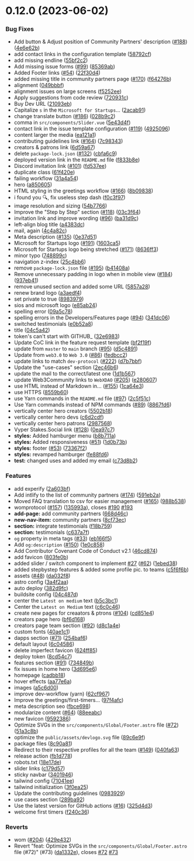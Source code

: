 # 0.12.0 (2023-06-02)


### Bug Fixes

* Add button & Adjust position of Community Partners' description ([#188](https://github.com/dev-protocol/devprotocol.xyz/issues/188)) ([4e6e62b](https://github.com/dev-protocol/devprotocol.xyz/commit/4e6e62b51f69d5b7ad50dfdb35d5879669429da7))
* add contact links in the configuration template ([58792cf](https://github.com/dev-protocol/devprotocol.xyz/commit/58792cf4f0388a1d19d46c0490b8b0cf99773627))
* add missing endline ([55bf2c2](https://github.com/dev-protocol/devprotocol.xyz/commit/55bf2c24bb3561fa89942ce84fa6102f21b45086))
* Add missing issue forms ([#99](https://github.com/dev-protocol/devprotocol.xyz/issues/99)) ([85369ab](https://github.com/dev-protocol/devprotocol.xyz/commit/85369ab96a05f90c298468cc96a8e0c1e17d0d4f))
* Added Footer links ([#54](https://github.com/dev-protocol/devprotocol.xyz/issues/54)) ([22f30d4](https://github.com/dev-protocol/devprotocol.xyz/commit/22f30d44b08d059559954b752642669f779dfdcc))
* added missing title in community partners page ([#170](https://github.com/dev-protocol/devprotocol.xyz/issues/170)) ([f64276b](https://github.com/dev-protocol/devprotocol.xyz/commit/f64276bb0ed3cb4a76893bea6a122e431ae6c3bc))
* alignment ([049bbbf](https://github.com/dev-protocol/devprotocol.xyz/commit/049bbbf2895273ffab518a3f521b1fbaaf175d22))
* alignment issues on large screens ([f5252ee](https://github.com/dev-protocol/devprotocol.xyz/commit/f5252ee92e2f255808b2e49617dcb2b33c1d465c))
* Apply suggestions from code review ([720931c](https://github.com/dev-protocol/devprotocol.xyz/commit/720931ca6cf476e2faed53c8618e664ea1769647))
* Buy Dev URL ([21093eb](https://github.com/dev-protocol/devprotocol.xyz/commit/21093eb764c0f49cadb4d620702f3e2a6b8c0b7a))
* Capitalize `s` in the `Microsoft for Startups`... ([2acab91](https://github.com/dev-protocol/devprotocol.xyz/commit/2acab910d4b77c94e57f3ebdfe80b55effb44b25))
* change translate button ([#186](https://github.com/dev-protocol/devprotocol.xyz/issues/186)) ([028b9c2](https://github.com/dev-protocol/devprotocol.xyz/commit/028b9c2c6cb0808e7b3fbba9a2d6ada87f2538b4))
* comma in `src/components/Slider.vue` ([5e43d4f](https://github.com/dev-protocol/devprotocol.xyz/commit/5e43d4f3013639bd4841b5fafd50f1e4bd965086))
* contact link in the issue template configuration ([#119](https://github.com/dev-protocol/devprotocol.xyz/issues/119)) ([4925096](https://github.com/dev-protocol/devprotocol.xyz/commit/4925096519ec7a24114f2951731eaf79367a3f36))
* content larger the media ([ea121a1](https://github.com/dev-protocol/devprotocol.xyz/commit/ea121a1beb6f496c6dd260040a76c1dbdc230511))
* contributing guidelines link ([#164](https://github.com/dev-protocol/devprotocol.xyz/issues/164)) ([7c98343](https://github.com/dev-protocol/devprotocol.xyz/commit/7c9834327279b5a0daee1eefd01c3102c8cb01b7))
* creators & patrons link ([6d59a67](https://github.com/dev-protocol/devprotocol.xyz/commit/6d59a673ff018bf65255adb32f1f25312ef5f5e7))
* delete `package-lock.json` ([#132](https://github.com/dev-protocol/devprotocol.xyz/issues/132)) ([cbfa6c9](https://github.com/dev-protocol/devprotocol.xyz/commit/cbfa6c96ecce9c8808cb0a76d091acc216ae9659))
* deployed version link in the `README.md` file ([f833b8e](https://github.com/dev-protocol/devprotocol.xyz/commit/f833b8e6b8a8a90597fda290c7c1c244ab9f1d07))
* Discord invitation link ([#101](https://github.com/dev-protocol/devprotocol.xyz/issues/101)) ([fd537ee](https://github.com/dev-protocol/devprotocol.xyz/commit/fd537ee56c28300f2431f28aa791755cff2e7b19))
* duplicate class ([61f420e](https://github.com/dev-protocol/devprotocol.xyz/commit/61f420e4648aa7227fd270a36f737ad1fc64c1cc))
* failing workflow ([31a4a54](https://github.com/dev-protocol/devprotocol.xyz/commit/31a4a54e78c93bec8623a0044fe8cc83d53e11a9))
* hero ([a850605](https://github.com/dev-protocol/devprotocol.xyz/commit/a850605aa331b24db85000d628365e09c38d1907))
* HTML styling in the greetings workflow ([#166](https://github.com/dev-protocol/devprotocol.xyz/issues/166)) ([8b09838](https://github.com/dev-protocol/devprotocol.xyz/commit/8b098387922e51ab9833d7b08db57d30403f00c9))
* i found you 🔍, fix useless step dash ([f0c3f97](https://github.com/dev-protocol/devprotocol.xyz/commit/f0c3f97cc344e51bb3dcff84133a05b658c31fd4))
* image resolution and sizing ([54b7766](https://github.com/dev-protocol/devprotocol.xyz/commit/54b7766fe3b7c0194808e236f350005bf5f68a24))
* Improve the "Step by Step" section ([#118](https://github.com/dev-protocol/devprotocol.xyz/issues/118)) ([03c3f64](https://github.com/dev-protocol/devprotocol.xyz/commit/03c3f646b908d3a1fb9b9a39c8f676c3030bc3cd))
* invitation link and improve wording ([#96](https://github.com/dev-protocol/devprotocol.xyz/issues/96)) ([ba31d9c](https://github.com/dev-protocol/devprotocol.xyz/commit/ba31d9c7e6e0330e29f1245ca09b56b61a850910))
* left-align blog title ([a4383dc](https://github.com/dev-protocol/devprotocol.xyz/commit/a4383dc425727bbf7ba1b9e5783b57c96ef08586))
* mail, again ([4c4a82c](https://github.com/dev-protocol/devprotocol.xyz/commit/4c4a82cd4b0d043ae7102d2f993516e272722fce))
* Meta description ([#135](https://github.com/dev-protocol/devprotocol.xyz/issues/135)) ([0e37d51](https://github.com/dev-protocol/devprotocol.xyz/commit/0e37d51663b4b05858c8aa014ee2d85fab4b5a92))
* Microsoft for Startups logo ([#191](https://github.com/dev-protocol/devprotocol.xyz/issues/191)) ([1603ca5](https://github.com/dev-protocol/devprotocol.xyz/commit/1603ca5b1bbb4ee97aa13001804da3603bed72b2))
* Microsoft for Startups logo being stretched ([#171](https://github.com/dev-protocol/devprotocol.xyz/issues/171)) ([8636ff3](https://github.com/dev-protocol/devprotocol.xyz/commit/8636ff33adf413569d120ccc8045b919bd15a4ab))
* minor typo ([748899c](https://github.com/dev-protocol/devprotocol.xyz/commit/748899cd5c12fbc0d01e29b6c292c3d81555bec6))
* navigation z-index ([25c4bb6](https://github.com/dev-protocol/devprotocol.xyz/commit/25c4bb6737bf3711c83c73e111bfcd321e8a4ae3))
* remove `package-lock.json` file ([#195](https://github.com/dev-protocol/devprotocol.xyz/issues/195)) ([b41408a](https://github.com/dev-protocol/devprotocol.xyz/commit/b41408aedbc865b36a7698a65b3e135a657312f4))
* Remove unnecessary padding in logo when in mobile view ([#184](https://github.com/dev-protocol/devprotocol.xyz/issues/184)) ([937eb41](https://github.com/dev-protocol/devprotocol.xyz/commit/937eb414a7866ddd033e605ac2d3fd472b13bf0f))
* remove unused section and added some URL ([5857a28](https://github.com/dev-protocol/devprotocol.xyz/commit/5857a284371ebf744ff9afaacad528aefa6929c0))
* renew brand logo ([a3aedf4](https://github.com/dev-protocol/devprotocol.xyz/commit/a3aedf409edc114ad4827ebd3f85eac33364467e))
* set private to true ([8983979](https://github.com/dev-protocol/devprotocol.xyz/commit/89839796c3254479b0d6d01632c3dff3ee13aedb))
* sios and microsoft logo ([e85ab24](https://github.com/dev-protocol/devprotocol.xyz/commit/e85ab24e0c4f2953fa03009cfef87f3062859f59))
* spelling error ([09a5c78](https://github.com/dev-protocol/devprotocol.xyz/commit/09a5c787b9591d7f2725a0e8c3c19b302cc3cd50))
* spelling errors in the Developers/Features page ([#94](https://github.com/dev-protocol/devprotocol.xyz/issues/94)) ([341dc06](https://github.com/dev-protocol/devprotocol.xyz/commit/341dc0622c78d1c7f6f609b7656da43803040ae5))
* switched testimonials ([e0b52a8](https://github.com/dev-protocol/devprotocol.xyz/commit/e0b52a84e687b0b72be221e1731eb46f6169470e))
* title ([04c5a42](https://github.com/dev-protocol/devprotocol.xyz/commit/04c5a4275307f67cfa69ae020b21220cc94a0a19))
* token's can't start with GITHUB_ ([32e6983](https://github.com/dev-protocol/devprotocol.xyz/commit/32e6983634d6b3cd7968baf4b1b9870d54afdb51))
* Update CoC link in the feature request template ([bf2f19f](https://github.com/dev-protocol/devprotocol.xyz/commit/bf2f19f38fb64479bbcf882c87af7e4b891591e2))
* update from `master` to `main` branch ([#95](https://github.com/dev-protocol/devprotocol.xyz/issues/95)) ([d5c4891](https://github.com/dev-protocol/devprotocol.xyz/commit/d5c4891a7f9f308690458f69422fcfc10b44c97e))
* Update from `web3.0` to `Web 3.0` ([#86](https://github.com/dev-protocol/devprotocol.xyz/issues/86)) ([fedbcc2](https://github.com/dev-protocol/devprotocol.xyz/commit/fedbcc2c1bc756b4129efd99e5fd880d6e2c6475))
* update links to match `dev-protocol` ([#222](https://github.com/dev-protocol/devprotocol.xyz/issues/222)) ([d7b7bbf](https://github.com/dev-protocol/devprotocol.xyz/commit/d7b7bbf2204981d1cb99946e0f52047bacc54f76))
* Update the "use-cases" section ([2ec46b6](https://github.com/dev-protocol/devprotocol.xyz/commit/2ec46b64bf38949b4c31b9ee690e4a9647029901))
* update the mail to the correct/latest one ([1d1b567](https://github.com/dev-protocol/devprotocol.xyz/commit/1d1b5672ab81ba9f46253ae11e67636abfd192d9))
* update Web3Community links to `WebXDAO` ([#205](https://github.com/dev-protocol/devprotocol.xyz/issues/205)) ([e280607](https://github.com/dev-protocol/devprotocol.xyz/commit/e280607455f605b995595925e39c5eb99581d8fe))
* use HTML instead of Markdown in... ([#155](https://github.com/dev-protocol/devprotocol.xyz/issues/155)) ([1ca64e3](https://github.com/dev-protocol/devprotocol.xyz/commit/1ca64e30dbf04be21abb12316b8f00085fbd2f6f))
* use HTTPS ([8559b60](https://github.com/dev-protocol/devprotocol.xyz/commit/8559b600fa55bec63a85a60e505e4d04f1b8e7ed))
* use Yarn commands in the `README.md` file ([#97](https://github.com/dev-protocol/devprotocol.xyz/issues/97)) ([2c5f51c](https://github.com/dev-protocol/devprotocol.xyz/commit/2c5f51c757607b1032ade8cc20f64d37a244d32c))
* Use Yarn commands instead of NPM commands ([#89](https://github.com/dev-protocol/devprotocol.xyz/issues/89)) ([8867fd6](https://github.com/dev-protocol/devprotocol.xyz/commit/8867fd64924f1adbca07864db12e27231c00ad76))
* vertically center hero creators ([5502b18](https://github.com/dev-protocol/devprotocol.xyz/commit/5502b18e76fddf7ba522b2da24b4ce4f9391ba6e))
* vertically center hero devs ([c6d2cdf](https://github.com/dev-protocol/devprotocol.xyz/commit/c6d2cdf0b9bb5ca881ca674dbe28b482b0f9b400))
* vertically center hero patrons ([2987568](https://github.com/dev-protocol/devprotocol.xyz/commit/298756809bf1f4545d36effaf1b39fde9199ff52))
* Vyper Stakes.Social link ([#128](https://github.com/dev-protocol/devprotocol.xyz/issues/128)) ([0ea97c7](https://github.com/dev-protocol/devprotocol.xyz/commit/0ea97c7d0fca31b53213cc651e8d8496c2fbffe7))
* **styles:** Added hamburger menu ([b8b711a](https://github.com/dev-protocol/devprotocol.xyz/commit/b8b711a7856b9faf29193042af304795bd356048))
* **styles:** Added responsiveness ([#51](https://github.com/dev-protocol/devprotocol.xyz/issues/51)) ([1d0b73b](https://github.com/dev-protocol/devprotocol.xyz/commit/1d0b73be27668980ba14cab5969c2f191c345d20))
* **styles:** footer ([#53](https://github.com/dev-protocol/devprotocol.xyz/issues/53)) ([73367f2](https://github.com/dev-protocol/devprotocol.xyz/commit/73367f26e016d2876438593312da8fb8581e383e))
* **styles:** revamped hamburger ([fe88fd6](https://github.com/dev-protocol/devprotocol.xyz/commit/fe88fd6eeb7dfec4e79d92d3132f3848ccce36e7))
* **test:** changed uses and added my email ([c73d8b2](https://github.com/dev-protocol/devprotocol.xyz/commit/c73d8b2ceba9b9125c1542f6b9f7d865b5163111))


### Features

* add experify ([2a603bf](https://github.com/dev-protocol/devprotocol.xyz/commit/2a603bff3e08c0c763bf4bf33db6f01654d65fe5))
* Add intlify to the list of community partners ([#174](https://github.com/dev-protocol/devprotocol.xyz/issues/174)) ([591eb2a](https://github.com/dev-protocol/devprotocol.xyz/commit/591eb2a3fbc3190920cd79aaa0d4566e424374fb))
* Moved FAQ translation to csv for easier management ([#165](https://github.com/dev-protocol/devprotocol.xyz/issues/165)) ([988b538](https://github.com/dev-protocol/devprotocol.xyz/commit/988b5383ec91df38a50ba113340bc765d56d6771))
* womprotocol ([#157](https://github.com/dev-protocol/devprotocol.xyz/issues/157)) ([135993a](https://github.com/dev-protocol/devprotocol.xyz/commit/135993a7eef551d7a09cd36938506ecb9bc95e0c)), closes [#190](https://github.com/dev-protocol/devprotocol.xyz/issues/190) [#193](https://github.com/dev-protocol/devprotocol.xyz/issues/193)
* **add-page:** add community partners ([668d46c](https://github.com/dev-protocol/devprotocol.xyz/commit/668d46c87898ef77f096cb276c04c58c196370ad))
* **new-nav-item:** community partners ([8cf73ec](https://github.com/dev-protocol/devprotocol.xyz/commit/8cf73ec638f38376d2789dcb417d91709b0dd2fa))
* **section:** integrate testimonials ([f18b759](https://github.com/dev-protocol/devprotocol.xyz/commit/f18b759f8f5ec3702afe864b22858ee7316f21e3))
* **section:** testimonials ([c637a7f](https://github.com/dev-protocol/devprotocol.xyz/commit/c637a7f0e81262d5905f29b84e99d22f952fef8e))
* `og` property in meta tags ([#33](https://github.com/dev-protocol/devprotocol.xyz/issues/33)) ([eb166f5](https://github.com/dev-protocol/devprotocol.xyz/commit/eb166f5944fed2eb0338ed0f9468024daa1db89d))
* Add `og:description` ([#150](https://github.com/dev-protocol/devprotocol.xyz/issues/150)) ([1e0c858](https://github.com/dev-protocol/devprotocol.xyz/commit/1e0c85867f55a315f327c1ec40705e5085b2e781))
* Add Contributor Covenant Code of Conduct v2.1 ([46cd874](https://github.com/dev-protocol/devprotocol.xyz/commit/46cd8741a271279239c07d4eb18e58a5285af666))
* add favicon ([803fe0b](https://github.com/dev-protocol/devprotocol.xyz/commit/803fe0b6a372d3afc322bbd2b3e52889ebd422bd))
* added slider / switch component to implement [#27](https://github.com/dev-protocol/devprotocol.xyz/issues/27) ([#62](https://github.com/dev-protocol/devprotocol.xyz/issues/62)) ([1ebed38](https://github.com/dev-protocol/devprotocol.xyz/commit/1ebed3819a29e2d96240f9e4525a7f576f771ba5))
* added stepbystep features & added some profile pic. to teams ([c5f6f6b](https://github.com/dev-protocol/devprotocol.xyz/commit/c5f6f6b2d364ef4e680264f9e9ff5054882b447e))
* assets ([#48](https://github.com/dev-protocol/devprotocol.xyz/issues/48)) ([da032f8](https://github.com/dev-protocol/devprotocol.xyz/commit/da032f87c6127d8a6521ab49545945362b49b570))
* astro config ([3a4f2aa](https://github.com/dev-protocol/devprotocol.xyz/commit/3a4f2aacf38d82b3d0df364fafbe3d0cd71d6627))
* auto deploy ([382d9fc](https://github.com/dev-protocol/devprotocol.xyz/commit/382d9fc0e2975aad397f3c957e69774a747fc027))
* buildsite config ([04c487d](https://github.com/dev-protocol/devprotocol.xyz/commit/04c487d9615c4ee5b04d8c4d5f10c05e07d1283f))
* center the `Latest on medium` text ([b5c3bc1](https://github.com/dev-protocol/devprotocol.xyz/commit/b5c3bc10f3cd1ecd10724385156e853e33649c35))
* Center the `Latest on Medium` text ([c6c0c46](https://github.com/dev-protocol/devprotocol.xyz/commit/c6c0c461d2dee1a474099f3f1ff475fdd7138c31))
* create new pages for creaators & ptrons ([#104](https://github.com/dev-protocol/devprotocol.xyz/issues/104)) ([cd851e4](https://github.com/dev-protocol/devprotocol.xyz/commit/cd851e4900c16e366435ce7203e71ae59333de3f))
* creators page hero ([bf6d168](https://github.com/dev-protocol/devprotocol.xyz/commit/bf6d1683ef52b2a6929f9bfa825846b932fa68e2))
* creators page team section ([#92](https://github.com/dev-protocol/devprotocol.xyz/issues/92)) ([d8c1a4e](https://github.com/dev-protocol/devprotocol.xyz/commit/d8c1a4e355840f585e979e9db652dbbcf3cbce39))
* custom fonts ([40ae1c1](https://github.com/dev-protocol/devprotocol.xyz/commit/40ae1c1d7ec09931d4632e6d1f7301b1a2e1e183))
* dapps section ([#71](https://github.com/dev-protocol/devprotocol.xyz/issues/71)) ([254baf6](https://github.com/dev-protocol/devprotocol.xyz/commit/254baf6edb2ea8dbed9757a1c7bd867c73bb6ffb))
* default layout ([6c04586](https://github.com/dev-protocol/devprotocol.xyz/commit/6c04586768c0e9c849ad664db236669156e4d8f7))
* delete imperfect favicon ([624ff85](https://github.com/dev-protocol/devprotocol.xyz/commit/624ff859b221240a9f6990abd40ae19922ffe973))
* deploy token ([8cd54c7](https://github.com/dev-protocol/devprotocol.xyz/commit/8cd54c7670adfc7f80c1f4f7a01f6188426b42c3))
* features section ([#91](https://github.com/dev-protocol/devprotocol.xyz/issues/91)) ([734849b](https://github.com/dev-protocol/devprotocol.xyz/commit/734849b944e8200a946155660fce24e9ccec0985))
* fix issues in home hero ([3d695e6](https://github.com/dev-protocol/devprotocol.xyz/commit/3d695e629242ec936c8ac38049655c7869de0728))
* homepage ([cadbb18](https://github.com/dev-protocol/devprotocol.xyz/commit/cadbb181f029cef9f45396e750d37c91ed2fee7d))
* hover effects ([aa77e6a](https://github.com/dev-protocol/devprotocol.xyz/commit/aa77e6aa927d64fc6819662b7c56c1bc8ff06738))
* images ([a5c6d00](https://github.com/dev-protocol/devprotocol.xyz/commit/a5c6d00e0b2c6710d55010ddb5726e22ff07c312))
* improve dev-workflow (yarn) ([62cf967](https://github.com/dev-protocol/devprotocol.xyz/commit/62cf9678f00c830d4ce09f071704f7b204d892b7))
* Improve the greetings/first-timers... ([97f4afc](https://github.com/dev-protocol/devprotocol.xyz/commit/97f4afc2c87bb135061d78c11a78a085457fd28d))
* meta description seo ([fbce698](https://github.com/dev-protocol/devprotocol.xyz/commit/fbce698a3d2ca02f33ed8f6b13925590e15bcb25))
* modularize content ([#64](https://github.com/dev-protocol/devprotocol.xyz/issues/64)) ([88eeabc](https://github.com/dev-protocol/devprotocol.xyz/commit/88eeabce50200a9d1cdc0a5c69bbeeccc75ada68))
* new favicon ([9592386](https://github.com/dev-protocol/devprotocol.xyz/commit/959238670460bf206ebe89d9080722b49095ba27))
* Optimize SVGs in the `src/components/Global/Footer.astro` file ([#72](https://github.com/dev-protocol/devprotocol.xyz/issues/72)) ([51a3c8b](https://github.com/dev-protocol/devprotocol.xyz/commit/51a3c8b69fec1601daee4e7187be40e175f695d6))
* optimize the `public/assets/devlogo.svg` file ([89c6e9f](https://github.com/dev-protocol/devprotocol.xyz/commit/89c6e9f5fa601a41882d532897c5b44034d75374))
* package files ([8c90a81](https://github.com/dev-protocol/devprotocol.xyz/commit/8c90a81512bb5530f944f953f5ad8479effa1801))
* Redirect to their respective profiles for all the team ([#149](https://github.com/dev-protocol/devprotocol.xyz/issues/149)) ([040fa63](https://github.com/dev-protocol/devprotocol.xyz/commit/040fa63ca4c566887d8a3929d6b7c2a056036d29))
* release action ([fb1d778](https://github.com/dev-protocol/devprotocol.xyz/commit/fb1d77835061e8671cd5ee26400c1c1d8a6e0743))
* robots.txt ([18e17de](https://github.com/dev-protocol/devprotocol.xyz/commit/18e17de3a619ad11320c9d8357c911cc0e16b1a8))
* slider links ([c179d57](https://github.com/dev-protocol/devprotocol.xyz/commit/c179d57ed37845545644f89335963c1870e1e51a))
* sticky navbar ([3401946](https://github.com/dev-protocol/devprotocol.xyz/commit/3401946ff4ec50d3776e857be3bd4158a3ed4e12))
* tailwind config ([71041ee](https://github.com/dev-protocol/devprotocol.xyz/commit/71041eede397964776486bf1fd470d7dfa59045b))
* tailwind initialization ([3f0ea25](https://github.com/dev-protocol/devprotocol.xyz/commit/3f0ea2552d7888f8050046bd5880eae9f6414f80))
* Update the contributing guidelines ([0983929](https://github.com/dev-protocol/devprotocol.xyz/commit/098392919f7e9304422609c6a8ba3d7ed1d79d35))
* use cases section ([289ba92](https://github.com/dev-protocol/devprotocol.xyz/commit/289ba929c817419874a8520d3d1051907a4d2df2))
* Use the latest version for GitHub actions ([#16](https://github.com/dev-protocol/devprotocol.xyz/issues/16)) ([325d4d3](https://github.com/dev-protocol/devprotocol.xyz/commit/325d4d3d9919ed339c75f6f64bcd1a85e39b61d8))
* welcome first timers ([f240c36](https://github.com/dev-protocol/devprotocol.xyz/commit/f240c36959ccd8c5e0d3259ed33b12983e5b11ea))


### Reverts

* wom ([#204](https://github.com/dev-protocol/devprotocol.xyz/issues/204)) ([429e432](https://github.com/dev-protocol/devprotocol.xyz/commit/429e4328f5e77cd3b52a9b68222d2b7cae10daee))
* Revert "feat: Optimize SVGs in the `src/components/Global/Footer.astro` file (#72)" (#73) ([da1332e](https://github.com/dev-protocol/devprotocol.xyz/commit/da1332e02109292e536d46126e8ea0edf0504c87)), closes [#72](https://github.com/dev-protocol/devprotocol.xyz/issues/72) [#73](https://github.com/dev-protocol/devprotocol.xyz/issues/73)



